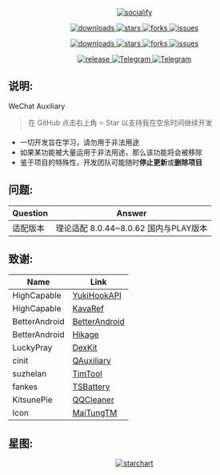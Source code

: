 <p align="center">
    <a href="https://github.com/HdShare/WAuxiliary_Public">
        <img src="https://socialify.git.ci/HdShare/WAuxiliary_Public/image?description=1&font=Rokkitt&language=1&name=1&owner=1&theme=Auto" alt="socialify"/>
    </a>
</p>

<p align="center">
    <a href="https://github.com/HdShare/WAuxiliary_Public/releases">
        <img src="https://img.shields.io/github/downloads/HdShare/WAuxiliary_Public/total?style=flat-square&label=GithubRepo&labelColor=1b1f23&color=eeeeee" alt="downloads">
    </a>
    <a href="https://github.com/HdShare/WAuxiliary_Public/stargazers">
        <img src="https://img.shields.io/github/stars/HdShare/WAuxiliary_Public?style=flat-square&label=Stars&labelColor=1b1f23&color=dfb317" alt="stars">
    </a>
    <a href="https://github.com/HdShare/WAuxiliary_Public/network/members">
        <img src="https://img.shields.io/github/forks/HdShare/WAuxiliary_Public?style=flat-square&label=Forks&labelColor=1b1f23&color=97ca00" alt="forks">
    </a>
    <a href="https://github.com/HdShare/WAuxiliary_Public/issues">
        <img src="https://img.shields.io/github/issues/HdShare/WAuxiliary_Public?style=flat-square&label=Issues&labelColor=1b1f23&color=007ec6" alt="issues">
    </a>
</p>

<p align="center">
    <a href="https://github.com/Xposed-Modules-Repo/me.hd.wauxv/releases">
        <img src="https://img.shields.io/github/downloads/Xposed-Modules-Repo/me.hd.wauxv/total?style=flat-square&label=LSPosedRepo&labelColor=f48fb1&color=eeeeee" alt="downloads">
    </a>
    <a href="https://github.com/Xposed-Modules-Repo/me.hd.wauxv/stargazers">
        <img src="https://img.shields.io/github/stars/Xposed-Modules-Repo/me.hd.wauxv?style=flat-square&label=Stars&labelColor=f48fb1&color=dfb317" alt="stars">
    </a>
    <a href="https://github.com/Xposed-Modules-Repo/me.hd.wauxv/network/members">
        <img src="https://img.shields.io/github/forks/Xposed-Modules-Repo/me.hd.wauxv?style=flat-square&label=Forks&labelColor=f48fb1&color=97ca00" alt="forks">
    </a>
    <a href="https://github.com/Xposed-Modules-Repo/me.hd.wauxv/issues">
        <img src="https://img.shields.io/github/issues/Xposed-Modules-Repo/me.hd.wauxv?style=flat-square&label=Issues&labelColor=f48fb1&color=007ec6" alt="issues">
    </a>
</p>

<p align="center">
    <a href="https://github.com/HdShare/WAuxiliary_Public/releases/latest">
        <img src="https://img.shields.io/github/v/release/HdShare/WAuxiliary_Public?style=flat-square&label=Release&labelColor=28c445&color=c8c8c8" alt="release">
    </a>
    <a href="https://t.me/Hd_WAuxiliary_CI">
        <img src="https://img.shields.io/static/v1?style=flat-square&label=Telegram&labelColor=01bfaf&message=Channel&color=099fdf" alt="Telegram">
    </a>
    <a href="https://t.me/Hd_WAuxiliary">
        <img src="https://img.shields.io/static/v1?style=flat-square&label=Telegram&labelColor=01bfaf&message=Group&color=099fdf" alt="Telegram">
    </a>
</p>

## 说明:

WeChat Auxiliary
> 在 GitHub 点击右上角 ⭐ Star 以支持我在空余时间继续开发

- 一切开发旨在学习，请勿用于非法用途
- 如果某功能被大量运用于非法用途，那么该功能将会被移除
- 鉴于项目的特殊性，开发团队可能随时**停止更新**或**删除项目**

## 问题:

| Question | Answer                       |
|----------|------------------------------|
| 适配版本     | 理论适配 8.0.44~8.0.62 国内与PLAY版本 |

## 致谢:

| Name          | Link                                                            |
|---------------|-----------------------------------------------------------------|
| HighCapable   | [YukiHookAPI](https://github.com/HighCapable/YukiHookAPI)       |
| HighCapable   | [KavaRef](https://github.com/HighCapable/KavaRef)               |
| BetterAndroid | [BetterAndroid](https://github.com/BetterAndroid/BetterAndroid) |
| BetterAndroid | [Hikage](https://github.com/BetterAndroid/Hikage)               |
| LuckyPray     | [DexKit](https://github.com/LuckyPray/DexKit)                   |
| cinit         | [QAuxiliary](https://github.com/cinit/QAuxiliary)               |
| suzhelan      | [TimTool](https://github.com/suzhelan/TimTool)                  |
| fankes        | [TSBattery](https://github.com/fankes/TSBattery)                |
| KitsunePie    | [QQCleaner](https://github.com/KitsunePie/QQCleaner)            |
| Icon          | [MaiTungTM](https://github.com/Lagrio)                          |

## 星图:

<p align="center">
    <a href="https://github.com/HdShare/WAuxiliary_Public">
        <img src="https://starchart.cc/HdShare/WAuxiliary_Public.svg?background=%23FFFFFF&axis=%23333333&line=%2328c445" alt="starchart">
    </a>
</p>